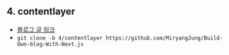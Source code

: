 ## 4. contentlayer

- [블로그 글 링크](https://miryang.dev/blog/build-blog-with-nextjs#4%EF%B8%8F%E2%83%A3-4-contentlayer)
- `git clone -b 4/contentlayer https://github.com/MiryangJung/Build-Own-blog-With-Next.js`

